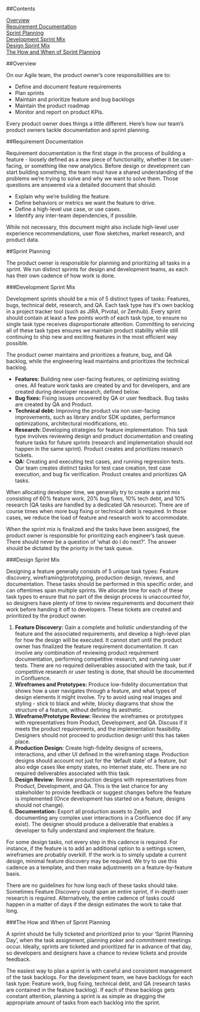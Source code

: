 
##Contents

[Overview](#overview)  
[Requirement Documentation](#requirement-documentation)  
[Sprint Planning](#sprint-planning)  
[Development Sprint Mix](#development-sprint-mix)  
[Design Sprint Mix](#design-sprint-mix)  
[The How and When of Sprint Planning](#the-how-and-when-of-sprint-planning)  

##Overview 

On our Agile team, the product owner’s core responsibilities are to:
- Define and document feature requirements
- Plan sprints
- Maintain and prioritize feature and bug backlogs
- Maintain the product roadmap 
- Monitor and report on product KPIs. 

Every product owner does things a little different. Here’s how our team’s product owners tackle documentation and sprint planning.

##Requirement Documentation

Requirement documentation is the first stage in the process of building a feature - loosely defined as a new piece of functionality, whether it be user-facing, or something like new analytics. Before design or development can start building something, the team must have a shared understanding of the problems we’re trying to solve and why we want to solve them. Those questions are answered via a detailed document that should:

- Explain why we’re building the feature.
- Define behaviors or metrics we want the feature to drive.
- Define a high-level use case, or use cases.
- Identify any inter-team dependencies, if possible.

While not necessary, this document might also include high-level user experience recommendations, user flow sketches, market research, and product data.

##Sprint Planning

The product owner is responsible for planning and prioritizing all tasks in a sprint. We run distinct sprints for design and development teams, as each has their own cadence of how work is done. 

###Development Sprint Mix

Development sprints should be a mix of 5 distinct types of tasks: Features, bugs, technical debt, research, and QA. Each task type has it's own backlog in a project tracker tool (such as JIRA, Pivotal, or Zenhub). Every sprint should contain at least a few points worth of each task type, to ensure no single task type receives disproportionate attention. Committing to servicing all of these task types ensures we maintain product stability while still continuing to ship new and exciting features in the most efficient way possible. 

The product owner maintains and prioritizes a feature, bug, and QA backlog, while the engineering lead maintains and prioritizes the technical backlog.

- **Features:** Building new user-facing features, or optimizing existing ones. All feature work tasks are created by and for developers, and are created during developer research, defined below. 
- **Bug fixes:** Fixing issues uncovered by QA or user feedback. Bug tasks are created by QA and Product. 
- **Technical debt:** Improving the product via non user-facing improvements, such as library and/or SDK updates, performance optimizations, architectural modifications, etc.
- **Research:** Developing strategies for feature implementation. This task type involves reviewing design and product documentation and creating feature tasks for future sprints (research and implementation should not happen in the same sprint). Product creates and prioritizes research tickets.
- **QA:** Creating and executing test cases, and running regression tests. Our team creates distinct tasks for test case creation, test case execution, and bug fix verification. Product creates and prioritizes QA tasks.

When allocating developer time, we generally try to create a sprint mix consisting of 60% feature work, 20% bug fixes, 10% tech debt, and 10% research (QA tasks are handled by a dedicated QA resource). There are of course times when more bug fixing or technical debt is required. In those cases, we reduce the load of feature and research work to accommodate.

When the sprint mix is finalized and the tasks have been assigned, the product owner is responsible for prioritizing each engineer’s task queue. There should never be a question of ‘what do I do next?’. The answer should be dictated by the priority in the task queue.

###Design Sprint Mix

Designing a feature generally consists of 5 unique task types: Feature discovery, wireframing/prototyping, production design, reviews, and documentation. These tasks should be performed in this specific order, and can oftentimes span multiple sprints. We allocate time for each of these task types to ensure that no part of the design process is unaccounted for, so designers have plenty of time to review requirements and document their work before handing it off to developers. These tickets are created and prioritized by the product owner.

1. **Feature Discovery:** Gain a complete and holistic understanding of the feature and the associated requirements, and develop a high-level plan for how the design will be executed. It cannot start until the product owner has finalized the feature requirement documentation. It can involve any combination of reviewing product requirement documentation, performing competitive research, and running user tests. There are no required deliverables associated with the task, but if competitive research or user testing is done, that should be documented in Confluence.
2. **Wireframes and Prototypes:** Produce low-fidelity documentation that shows how a user navigates through a feature, and what types of design elements it might involve. Try to avoid using real images and styling - stick to black and white, blocky diagrams that show the structure of a feature, without defining its aesthetic. 
3. **Wireframe/Prototype Review:** Review the wireframes or prototypes with representatives from Product, Development, and QA. Discuss if it meets the product requirements, and the implementation feasibility. Designers should not proceed to production design until this has taken place.
4. **Production Design:** Create high-fidelity designs of screens, interactions, and other UI defined in the wireframing stage. Production designs should account not just for the ‘default state’ of a feature, but also edge cases like empty states, no internet state, etc. There are no required deliverables associated with this task.
5. **Design Review:** Review production designs with representatives from Product, Development, and QA. This is the last chance for any stakeholder to provide feedback or suggest changes before the feature is implemented (Once development has started on a feature, designs should not change).
6. **Documentation:** Export all production assets to Zeplin, and documenting any complex user interactions in a Confluence doc (if any exist). The designer should produce a deliverable that enables a developer to fully understand and implement the feature. 

For some design tasks, not every step in this cadence is required. For instance, if the feature is to add an additional option to a settings screen, wireframes are probably overkill. If the work is to simply update a current design, minimal feature discovery may be required. We try to use this cadence as a template, and then make adjustments on a feature-by-feature basis.

There are no guidelines for how long each of these tasks should take. Sometimes Feature Discovery could span an entire sprint, if in-depth user research is required. Alternatively, the entire cadence of tasks could happen in a matter of days if the design estimates the work to take that long.

###The How and When of Sprint Planning

A sprint should be fully ticketed and prioritized prior to your ‘Sprint Planning Day’, when the task assignment, planning poker and commitment meetings occur. Ideally, sprints are ticketed and prioritized far in advance of that day, so developers and designers have a chance to review tickets and provide feedback.

The easiest way to plan a sprint is with careful and consistent management of the task backlogs. For the development team, we have backlogs for each task type: Feature work, bug fixing, technical debt, and QA (research tasks are contained in the feature backlog). If each of these backlogs gets constant attention, planning a sprint is as simple as dragging the appropriate amount of tasks from each backlog into the sprint.

